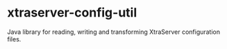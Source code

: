 # xtraserver-config-util

Java library for reading, writing and transforming XtraServer configuration files.
